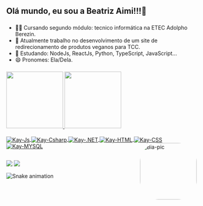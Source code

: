 ## Olá mundo, eu sou a Beatriz Aimi!!!👾


###

- 👩‍💻 Cursando segundo módulo: tecnico informática na ETEC Adolpho Berezin.
- 🔭 Atualmente trabalho no desenvolvimento de um site de redirecionamento de produtos veganos para TCC.
- 🌱 Estudando: NodeJs, ReactJs, Python, TypeScript, JavaScript...
- 😄 Pronomes: Ela/Dela.


### <div align="center">
  <a href="https://github.com/biaaimi">
  <img height="150em" src="https://github-readme-stats.vercel.app/api?username=biaaimi&show_icons=true&theme=aura&include_all_commits=true&count_private=true"/>
  <img height="150em" src="https://github-readme-stats.vercel.app/api/top-langs/?username=biaaimi&layout=compact&langs_count=7&theme=aura"/>
</div>
<div style="display: inline_block"><br>
  
  <img align="center" alt="Kay-Js" src="https://img.shields.io/badge/JavaScript-323330?style=for-the-badge&logo=javascript&logoColor=F7DF1E">
  <img align="center" alt="Kay-Csharp" src="https://img.shields.io/badge/C%23-239120?style=for-the-badge&logo=c-sharp&logoColor=white">
  <img align="center" alt="Kay-.NET" src="https://img.shields.io/badge/.NET-5C2D91?style=for-the-badge&logo=.net&logoColor=white">
  <img align="center" alt="Kay-HTML" src="https://img.shields.io/badge/HTML-239120?style=for-the-badge&logo=html5&logoColor=white">
  <img align="center" alt="Kay-CSS" src="https://img.shields.io/badge/CSS-239120?&style=for-the-badge&logo=css3&logoColor=white">
  <img align="center" alt="Kay-MYSQL" src="https://img.shields.io/badge/MySQL-00000F?style=for-the-badge&logo=mysql&logoColor=white">
  <img align="right" alt="Bia-pic" height="150" style="border-radius:50px;" 
        src="https://media4.giphy.com/media/N14sHbg8RukgevOttl/giphy.gif?cid=790b761192fe754456504a4557c4bb1a3e10f8ce8a0ceaf7&rid=giphy.gif&ct=g">
       
  ##
 <div>
    <a href="https://instagram.com/bia.aimi" target="_blank"><img src="https://img.shields.io/badge/-Instagram-%23E4405F?style=for-the-badge&logo=instagram&logoColor=white" target="_blank"></a>
    <a href = "biagioni.aimi@gmail.com"><img src="https://img.shields.io/badge/-Gmail-%23333?style=for-the-badge&logo=gmail&logoColor=white" target="_blank"></a>
   
   ![Snake animation](https://github.com/biaaimi/biaaimi/blob/output/github-contribution-grid-snake.svg)

   </div>
 
